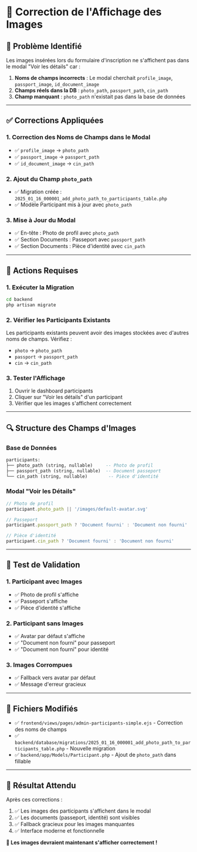 # 🔧 Correction de l'Affichage des Images

## 🚨 **Problème Identifié**

Les images insérées lors du formulaire d'inscription ne s'affichent pas dans le modal "Voir les détails" car :

1. **Noms de champs incorrects** : Le modal cherchait `profile_image`, `passport_image`, `id_document_image`
2. **Champs réels dans la DB** : `photo_path`, `passport_path`, `cin_path`
3. **Champ manquant** : `photo_path` n'existait pas dans la base de données

---

## ✅ **Corrections Appliquées**

### **1. Correction des Noms de Champs dans le Modal**
- ✅ `profile_image` → `photo_path`
- ✅ `passport_image` → `passport_path`  
- ✅ `id_document_image` → `cin_path`

### **2. Ajout du Champ `photo_path`**
- ✅ Migration créée : `2025_01_16_000001_add_photo_path_to_participants_table.php`
- ✅ Modèle Participant mis à jour avec `photo_path`

### **3. Mise à Jour du Modal**
- ✅ En-tête : Photo de profil avec `photo_path`
- ✅ Section Documents : Passeport avec `passport_path`
- ✅ Section Documents : Pièce d'identité avec `cin_path`

---

## 🚀 **Actions Requises**

### **1. Exécuter la Migration**
```bash
cd backend
php artisan migrate
```

### **2. Vérifier les Participants Existants**
Les participants existants peuvent avoir des images stockées avec d'autres noms de champs. Vérifiez :
- `photo` → `photo_path`
- `passport` → `passport_path`
- `cin` → `cin_path`

### **3. Tester l'Affichage**
1. Ouvrir le dashboard participants
2. Cliquer sur "Voir les détails" d'un participant
3. Vérifier que les images s'affichent correctement

---

## 🔍 **Structure des Champs d'Images**

### **Base de Données**
```sql
participants:
├── photo_path (string, nullable)     -- Photo de profil
├── passport_path (string, nullable)  -- Document passeport
└── cin_path (string, nullable)        -- Pièce d'identité
```

### **Modal "Voir les Détails"**
```javascript
// Photo de profil
participant.photo_path || '/images/default-avatar.svg'

// Passeport
participant.passport_path ? 'Document fourni' : 'Document non fourni'

// Pièce d'identité
participant.cin_path ? 'Document fourni' : 'Document non fourni'
```

---

## 🧪 **Test de Validation**

### **1. Participant avec Images**
- ✅ Photo de profil s'affiche
- ✅ Passeport s'affiche
- ✅ Pièce d'identité s'affiche

### **2. Participant sans Images**
- ✅ Avatar par défaut s'affiche
- ✅ "Document non fourni" pour passeport
- ✅ "Document non fourni" pour identité

### **3. Images Corrompues**
- ✅ Fallback vers avatar par défaut
- ✅ Message d'erreur gracieux

---

## 📁 **Fichiers Modifiés**

- ✅ `frontend/views/pages/admin-participants-simple.ejs` - Correction des noms de champs
- ✅ `backend/database/migrations/2025_01_16_000001_add_photo_path_to_participants_table.php` - Nouvelle migration
- ✅ `backend/app/Models/Participant.php` - Ajout de `photo_path` dans fillable

---

## 🎯 **Résultat Attendu**

Après ces corrections :
1. ✅ Les images des participants s'affichent dans le modal
2. ✅ Les documents (passeport, identité) sont visibles
3. ✅ Fallback gracieux pour les images manquantes
4. ✅ Interface moderne et fonctionnelle

**🚀 Les images devraient maintenant s'afficher correctement !**
